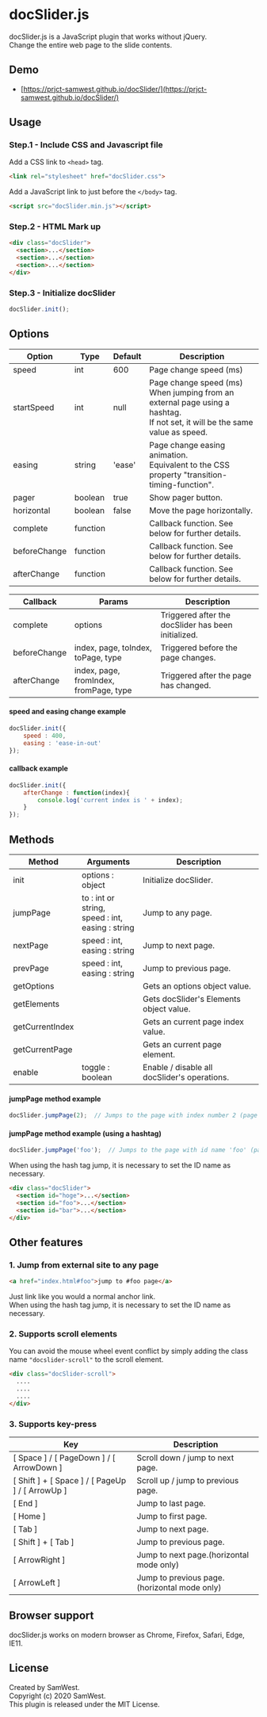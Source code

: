 # docSlider.js
docSlider.js is a JavaScript plugin that works without jQuery.<br>
Change the entire web page to the slide contents.

## Demo
+ [https://prjct-samwest.github.io/docSlider/](https://prjct-samwest.github.io/docSlider/)

## Usage
### Step.1 - Include CSS and Javascript file
Add a CSS link to ```<head>``` tag.
```html
<link rel="stylesheet" href="docSlider.css">
```
Add a JavaScript link to just before the ```</body>``` tag.
```html
<script src="docSlider.min.js"></script>
```
### Step.2 - HTML Mark up
```html
<div class="docSlider">
  <section>...</section>
  <section>...</section>
  <section>...</section>
</div>
```
### Step.3 - Initialize docSlider
```javascript
docSlider.init();
```

## Options
|Option|Type|Default|    Description  |
| ---- | ---- |---- |--------|
|speed|int|600|Page change speed (ms)|
|startSpeed|int|null|Page change speed (ms)<br> When jumping from an external page using a hashtag.<br>If not set, it will be the same value as speed.|
|easing|string|'ease'|Page change easing animation.<br>Equivalent to the CSS property "transition-timing-function".|
|pager|boolean|true|Show pager button.|
|horizontal|boolean|false|Move the page horizontally.|
|complete|function| |Callback function. See below for further details.|
|beforeChange|function| |Callback function. See below for further details.|
|afterChange|function| |Callback function. See below for further details.|

|Callback|Params|Description|
|----|----|----|
|complete|options|Triggered after the docSlider has been initialized.|
|beforeChange|index, page, toIndex, toPage, type|Triggered before the page changes.|
|afterChange|index, page, fromIndex, fromPage, type|Triggered after the page has changed.|

#### speed and easing change example 
```javascript
docSlider.init({
    speed : 400,
    easing : 'ease-in-out'
});
```
#### callback example 
```javascript
docSlider.init({
    afterChange : function(index){
        console.log('current index is ' + index);
    }
});
```

## Methods
|Method|Arguments|Description|
|----|----|----|
|init|options : object|Initialize docSlider.|
|jumpPage|to : int or string,<br>speed : int,<br>easing : string|Jump to any page.|
|nextPage|speed : int,<br>easing : string|Jump to next page.|
|prevPage|speed : int,<br>easing : string|Jump to previous page.|
|getOptions| |Gets an options object value.|
|getElements| |Gets docSlider's Elements object value.|
|getCurrentIndex| |Gets an current page index value.|
|getCurrentPage| |Gets an current page element.|
|enable|toggle : boolean|Enable / disable all docSlider's operations.|

#### jumpPage method example 
```javascript
docSlider.jumpPage(2);  // Jumps to the page with index number 2 (page 3).
```
#### jumpPage method example (using a hashtag)
```javascript
docSlider.jumpPage('foo');  // Jumps to the page with id name 'foo' (page 2).
```
When using the hash tag jump, it is necessary to set the ID name as necessary.
```html
<div class="docSlider">
  <section id="hoge">...</section>
  <section id="foo">...</section>
  <section id="bar">...</section>
</div>
```

## Other features
### 1. Jump from external site to any page
```html
<a href="index.html#foo">jump to #foo page</a>
```
Just link like you would a normal anchor link.<br>
When using the hash tag jump, it is necessary to set the ID name as necessary.

### 2. Supports scroll elements
You can avoid the mouse wheel event conflict by simply adding the class name `"docslider-scroll"` to the scroll element.
```html
<div class="docSlider-scroll">
  ....
  ....
  ....
</div>
```
### 3. Supports key-press
|Key|Description|
|----|----|
|[ Space ] / [ PageDown ] / [ ArrowDown ]|Scroll down / jump to next page.|
|[ Shift ] + [ Space ] / [ PageUp ] / [ ArrowUp ]|Scroll up / jump to previous page.|
|[ End ]|Jump to last page.|
|[ Home ]|Jump to first page.|
|[ Tab ]|Jump to next page.|
|[ Shift ] + [ Tab ]|Jump to previous page.|
|[ ArrowRight ]|Jump to next page.(horizontal mode only)|
|[ ArrowLeft ]|Jump to previous page.(horizontal mode only)|

## Browser support
docSlider.js works on modern browser as Chrome, Firefox, Safari, Edge, IE11.
## License
Created by SamWest.<br>
Copyright (c) 2020 SamWest.<br>
This plugin is released under the MIT License.
